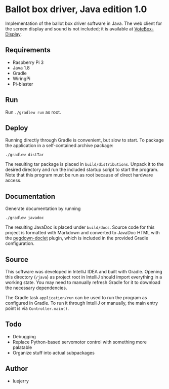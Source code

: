 # Ballot box driver, Java edition 1.0

Implementation of the ballot box driver software in Java. The web client for
the screen display and sound is not included; it is available at
[VoteBox-Display](https://github.com/luejerry/VoteBox-Display).

## Requirements
- Raspberry Pi 3
- Java 1.8
- Gradle
- WiringPi
- Pi-blaster

## Run
Run `./gradlew run` as root.

## Deploy
Running directly through Gradle is convenient, but slow to start. To package
the application in a self-contained archive package:

`./gradlew distTar`

The resulting tar package is placed in `build/distributions`. Unpack it to the
desired directory and run the included startup script to start the program.
Note that this program must be run as root because of direct hardware access.

## Documentation
Generate documentation by running

`./gradlew javadoc`

The resulting JavaDoc is placed under `build/docs`. Source code for this
project is formatted with Markdown and converted to JavaDoc HTML with the
[pegdown-doclet](https://github.com/Abnaxos/pegdown-doclet) plugin, which is
included in the provided Gradle configuration.

## Source
This software was developed in IntelliJ IDEA and built with Gradle. Opening
this directory (`/java`) as project root in IntelliJ should import everything
in a working state. You may need to manually refresh Gradle for it to download
the necessary dependencies.

The Gradle task `application/run` can be used to run the program as configured
in Gradle. To run it through IntelliJ or manually, the main entry point is via
`Controller.main()`.

## Todo
- Debugging
- Replace Python-based servomotor control with something more palatable
- Organize stuff into actual subpackages

## Author
- luejerry